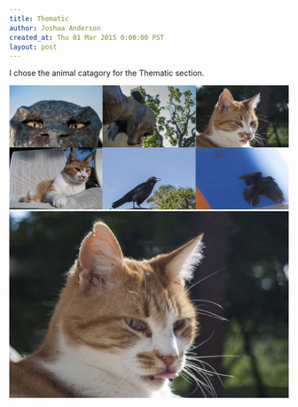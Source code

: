```yaml
---
title: Thematic
author: Joshua Anderson
created_at: Thu 01 Mar 2015 0:00:00 PST
layout: post
---
```


I chose the animal catagory for the Thematic section.

<img class="post-image" src="/images/animals-contact.jpg" alt="">



<img class="post-image" src="/images/cat-lick.jpg" alt="">
